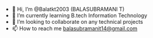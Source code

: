 - 👋 Hi, I’m @Balatkt2003 (BALASUBRAMANI T)
- 🌱 I’m currently learning B.tech Information Technology 
- 💞️ I’m looking to collaborate on any technical projects
- 📫 How to reach me balasubramanit14@gmail.com

<!---
Balatkt2003/Balatkt2003 is a ✨ special ✨ repository because its `README.md` (this file) appears on your GitHub profile.
You can click the Preview link to take a look at your changes.
--->
